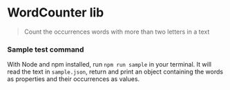 # WordCounter lib

> Count the occurrences words with more than two letters in a text

### Sample test command
With Node and npm installed, run `npm run sample` in your terminal.
It will read the text in `sample.json`, return and print an object containing the words as properties and their occurrences as values.
